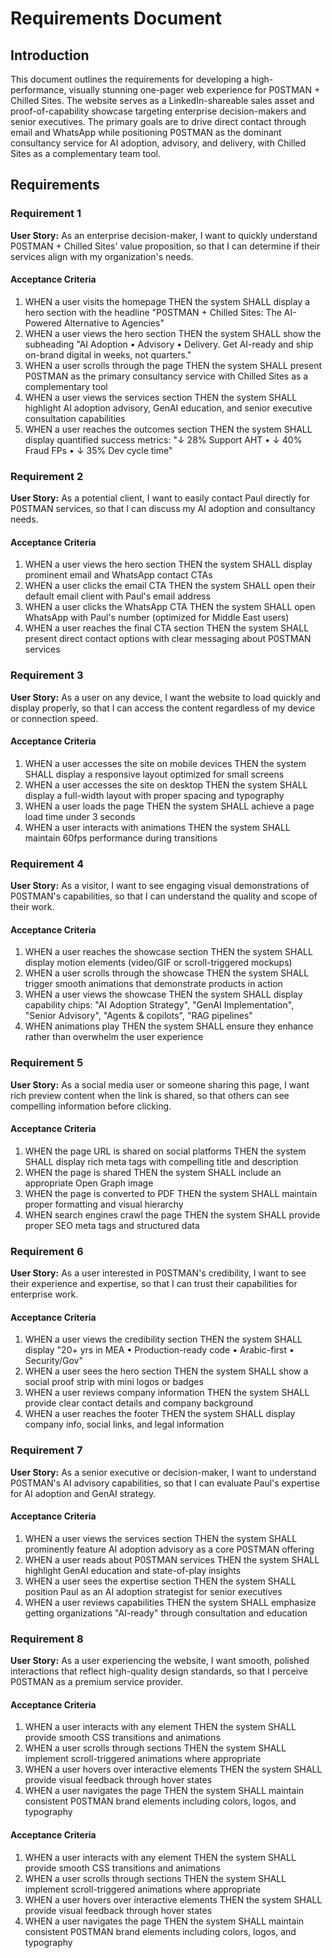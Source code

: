 # Requirements Document

## Introduction

This document outlines the requirements for developing a high-performance, visually stunning one-pager web experience for P0STMAN + Chilled Sites. The website serves as a LinkedIn-shareable sales asset and proof-of-capability showcase targeting enterprise decision-makers and senior executives. The primary goals are to drive direct contact through email and WhatsApp while positioning P0STMAN as the dominant consultancy service for AI adoption, advisory, and delivery, with Chilled Sites as a complementary team tool.

## Requirements

### Requirement 1

**User Story:** As an enterprise decision-maker, I want to quickly understand P0STMAN + Chilled Sites' value proposition, so that I can determine if their services align with my organization's needs.

#### Acceptance Criteria

1. WHEN a user visits the homepage THEN the system SHALL display a hero section with the headline "P0STMAN + Chilled Sites: The AI-Powered Alternative to Agencies"
2. WHEN a user views the hero section THEN the system SHALL show the subheading "AI Adoption • Advisory • Delivery. Get AI-ready and ship on-brand digital in weeks, not quarters."
3. WHEN a user scrolls through the page THEN the system SHALL present P0STMAN as the primary consultancy service with Chilled Sites as a complementary tool
4. WHEN a user views the services section THEN the system SHALL highlight AI adoption advisory, GenAI education, and senior executive consultation capabilities
4. WHEN a user reaches the outcomes section THEN the system SHALL display quantified success metrics: "↓ 28% Support AHT • ↓ 40% Fraud FPs • ↓ 35% Dev cycle time"

### Requirement 2

**User Story:** As a potential client, I want to easily contact Paul directly for P0STMAN services, so that I can discuss my AI adoption and consultancy needs.

#### Acceptance Criteria

1. WHEN a user views the hero section THEN the system SHALL display prominent email and WhatsApp contact CTAs
2. WHEN a user clicks the email CTA THEN the system SHALL open their default email client with Paul's email address
3. WHEN a user clicks the WhatsApp CTA THEN the system SHALL open WhatsApp with Paul's number (optimized for Middle East users)
4. WHEN a user reaches the final CTA section THEN the system SHALL present direct contact options with clear messaging about P0STMAN services

### Requirement 3

**User Story:** As a user on any device, I want the website to load quickly and display properly, so that I can access the content regardless of my device or connection speed.

#### Acceptance Criteria

1. WHEN a user accesses the site on mobile devices THEN the system SHALL display a responsive layout optimized for small screens
2. WHEN a user accesses the site on desktop THEN the system SHALL display a full-width layout with proper spacing and typography
3. WHEN a user loads the page THEN the system SHALL achieve a page load time under 3 seconds
4. WHEN a user interacts with animations THEN the system SHALL maintain 60fps performance during transitions

### Requirement 4

**User Story:** As a visitor, I want to see engaging visual demonstrations of P0STMAN's capabilities, so that I can understand the quality and scope of their work.

#### Acceptance Criteria

1. WHEN a user reaches the showcase section THEN the system SHALL display motion elements (video/GIF or scroll-triggered mockups)
2. WHEN a user scrolls through the showcase THEN the system SHALL trigger smooth animations that demonstrate products in action
3. WHEN a user views the showcase THEN the system SHALL display capability chips: "AI Adoption Strategy", "GenAI Implementation", "Senior Advisory", "Agents & copilots", "RAG pipelines"
4. WHEN animations play THEN the system SHALL ensure they enhance rather than overwhelm the user experience

### Requirement 5

**User Story:** As a social media user or someone sharing this page, I want rich preview content when the link is shared, so that others can see compelling information before clicking.

#### Acceptance Criteria

1. WHEN the page URL is shared on social platforms THEN the system SHALL display rich meta tags with compelling title and description
2. WHEN the page is shared THEN the system SHALL include an appropriate Open Graph image
3. WHEN the page is converted to PDF THEN the system SHALL maintain proper formatting and visual hierarchy
4. WHEN search engines crawl the page THEN the system SHALL provide proper SEO meta tags and structured data

### Requirement 6

**User Story:** As a user interested in P0STMAN's credibility, I want to see their experience and expertise, so that I can trust their capabilities for enterprise work.

#### Acceptance Criteria

1. WHEN a user views the credibility section THEN the system SHALL display "20+ yrs in MEA • Production-ready code • Arabic-first • Security/Gov"
2. WHEN a user sees the hero section THEN the system SHALL show a social proof strip with mini logos or badges
3. WHEN a user reviews company information THEN the system SHALL provide clear contact details and company background
4. WHEN a user reaches the footer THEN the system SHALL display company info, social links, and legal information

### Requirement 7

**User Story:** As a senior executive or decision-maker, I want to understand P0STMAN's AI advisory capabilities, so that I can evaluate Paul's expertise for AI adoption and GenAI strategy.

#### Acceptance Criteria

1. WHEN a user views the services section THEN the system SHALL prominently feature AI adoption advisory as a core P0STMAN offering
2. WHEN a user reads about P0STMAN services THEN the system SHALL highlight GenAI education and state-of-play insights
3. WHEN a user sees the expertise section THEN the system SHALL position Paul as an AI adoption strategist for senior executives
4. WHEN a user reviews capabilities THEN the system SHALL emphasize getting organizations "AI-ready" through consultation and education

### Requirement 8

**User Story:** As a user experiencing the website, I want smooth, polished interactions that reflect high-quality design standards, so that I perceive P0STMAN as a premium service provider.

#### Acceptance Criteria

1. WHEN a user interacts with any element THEN the system SHALL provide smooth CSS transitions and animations
2. WHEN a user scrolls through sections THEN the system SHALL implement scroll-triggered animations where appropriate
3. WHEN a user hovers over interactive elements THEN the system SHALL provide visual feedback through hover states
4. WHEN a user navigates the page THEN the system SHALL maintain consistent P0STMAN brand elements including colors, logos, and typography

#### Acceptance Criteria

1. WHEN a user interacts with any element THEN the system SHALL provide smooth CSS transitions and animations
2. WHEN a user scrolls through sections THEN the system SHALL implement scroll-triggered animations where appropriate
3. WHEN a user hovers over interactive elements THEN the system SHALL provide visual feedback through hover states
4. WHEN a user navigates the page THEN the system SHALL maintain consistent P0STMAN brand elements including colors, logos, and typography